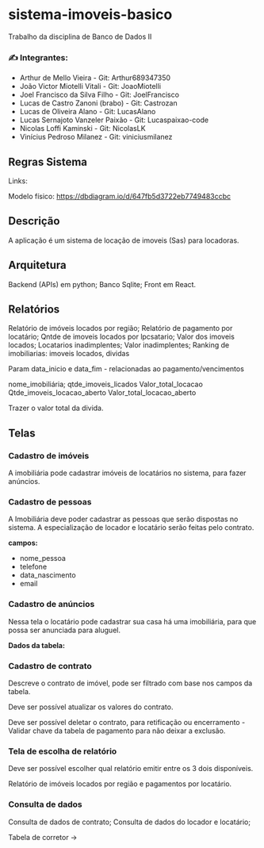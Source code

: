 # sistema-imoveis-basico
Trabalho da disciplina de Banco de Dados II


### :writing_hand: Integrantes:

- Arthur de Mello Vieira - Git: Arthur689347350
- João Victor Miotelli Vitali - Git: JoaoMiotelli
- Joel Francisco da Silva Filho - Git: JoelFrancisco 
- Lucas de Castro Zanoni (brabo) - Git: Castrozan
- Lucas de Oliveira Alano - Git: LucasAlano
- Lucas Sernajoto Vanzeler Paixão - Git: Lucaspaixao-code
- Nicolas Loffi Kaminski - Git: NicolasLK
- Vinícius Pedroso Milanez - Git: viniciusmilanez

## Regras Sistema

Links:

Modelo físico: https://dbdiagram.io/d/647fb5d3722eb7749483ccbc

## Descrição

A aplicação é um sistema de locação de imoveis (Sas) para locadoras. 

## Arquitetura

Backend (APIs) em python;
Banco Sqlite;
Front em React.

## Relatórios

Relatório de imóveis locados por região;
Relatório de pagamento por locatário;
Qntde de imoveis locados por lpcsatario;
Valor dos imoveis locados;
Locatarios inadimplentes;
Valor inadimplentes;
Ranking de imobiliarias:  imoveis locados, dividas

Param data_inicio e data_fim - relacionadas ao pagamento/vencimentos

nome_imobiliária;
qtde_imoveis_licados
Valor_total_locacao
Qtde_imoveis_locacao_aberto
Valor_total_locacao_aberto

Trazer o valor total da divida.

## Telas

### Cadastro de imóveis

A imobiliária pode cadastrar imóveis de locatários no sistema, para fazer anúncios.

### Cadastro de pessoas

A Imobiliária deve poder cadastrar as pessoas que serão dispostas no sistema. A especialização de locador e locatário serão feitas pelo contrato.

**campos:** 
- nome_pessoa
- telefone
- data_nascimento
- email

### Cadastro de anúncios 

Nessa tela o locatário pode cadastrar sua casa há uma imobiliária, para que possa ser anunciada para aluguel.

**Dados da tabela:**

### Cadastro de contrato

Descreve o contrato de imóvel, pode ser filtrado com base nos campos da tabela.

Deve ser possível atualizar os valores do contrato.

Deve ser possível deletar o contrato, para retificação ou encerramento - Validar chave da tabela de pagamento para não deixar a exclusão.

### Tela de escolha de relatório

Deve ser possível escolher qual relatório emitir entre os 3 dois disponíveis.

Relatório de imóveis locados por região e pagamentos por locatário.

### Consulta de dados

Consulta de dados de contrato;
Consulta de dados do locador e locatário;


Tabela de corretor ->
